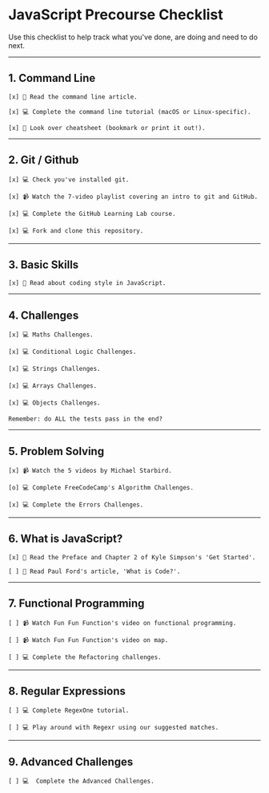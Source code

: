 # JavaScript Precourse Checklist

Use this checklist to help track what you've done, are doing and need to do next.

---

## 1. Command Line

    [x] 📖 Read the command line article.

    [x] 💻 Complete the command line tutorial (macOS or Linux-specific).

    [x] 📖 Look over cheatsheet (bookmark or print it out!).

---

## 2. Git / Github

    [x] 💻 Check you've installed git.

    [x] 📹 Watch the 7-video playlist covering an intro to git and GitHub.

    [x] 💻 Complete the GitHub Learning Lab course.

    [x] 💻 Fork and clone this repository.

---

## 3. Basic Skills

    [x] 📖 Read about coding style in JavaScript.

---

## 4. Challenges

    [x] 💻 Maths Challenges.

    [x] 💻 Conditional Logic Challenges.

    [x] 💻 Strings Challenges.

    [x] 💻 Arrays Challenges.

    [x] 💻 Objects Challenges.

    Remember: do ALL the tests pass in the end?

---

## 5. Problem Solving

    [x] 📹 Watch the 5 videos by Michael Starbird.

    [o] 💻 Complete FreeCodeCamp's Algorithm Challenges.

    [x] 💻 Complete the Errors Challenges.

---

## 6. What is JavaScript?

    [x] 📖 Read the Preface and Chapter 2 of Kyle Simpson's 'Get Started'.

    [ ] 📖 Read Paul Ford's article, 'What is Code?'.

---

## 7. Functional Programming

    [ ] 📹 Watch Fun Fun Function's video on functional programming.

    [ ] 📹 Watch Fun Fun Function's video on map.

    [ ] 💻 Complete the Refactoring challenges.

---

## 8. Regular Expressions

    [ ] 💻 Complete RegexOne tutorial.

    [ ] 💻 Play around with Regexr using our suggested matches.

---

## 9. Advanced Challenges

    [ ] 💻  Complete the Advanced Challenges.
